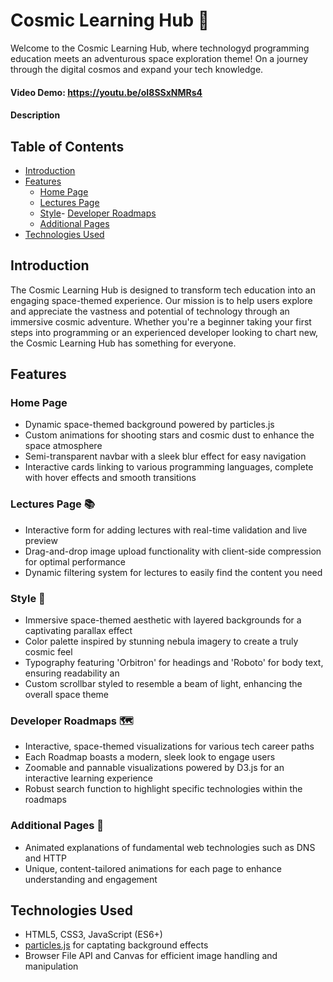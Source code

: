# Cosmic Learning Hub 🌌

Welcome to the Cosmic Learning Hub, where technologyd programming education meets an adventurous space exploration theme! On a journey through the digital cosmos and expand your tech knowledge.

#### Video Demo:  <https://youtu.be/oI8SSxNMRs4>
#### Description
## Table of Contents
- [Introduction](#introduction)
- [Features](#features)
  - [Home Page](#home-page)
  - [Lectures Page](#lectures-page)
  - [Style](#style)- [Developer Roadmaps](#developer-roadmaps)
  - [Additional Pages](#additional-pages)
- [Technologies Used](#technologies-used)

## Introduction

The Cosmic Learning Hub is designed to transform tech education into an engaging space-themed experience. Our mission is to help users explore and appreciate the vastness and potential of technology through an immersive cosmic adventure. Whether you're a beginner taking your first steps into programming or an experienced developer looking to chart new, the Cosmic Learning Hub has something for everyone.

## Features

### Home Page 
- Dynamic space-themed background powered by particles.js
- Custom animations for shooting stars and cosmic dust to enhance the space atmosphere
- Semi-transparent navbar with a sleek blur effect for easy navigation
- Interactive cards linking to various programming languages, complete with hover effects and smooth transitions

### Lectures Page 📚
- Interactive form for adding lectures with real-time validation and live preview
- Drag-and-drop image upload functionality with client-side compression for optimal performance
- Dynamic filtering system for lectures to easily find the content you need

### Style 🎨
- Immersive space-themed aesthetic with layered backgrounds for a captivating parallax effect
- Color palette inspired by stunning nebula imagery to create a truly cosmic feel
- Typography featuring 'Orbitron' for headings and 'Roboto' for body text, ensuring readability an
- Custom scrollbar styled to resemble a beam of light, enhancing the overall space theme

### Developer Roadmaps 🗺️
- Interactive, space-themed visualizations for various tech career paths
- Each Roadmap boasts a modern, sleek look to engage users
- Zoomable and pannable visualizations powered by D3.js for an interactive learning experience
- Robust search function to highlight specific technologies within the roadmaps

### Additional Pages 🌠
- Animated explanations of fundamental web technologies such as DNS and HTTP
- Unique, content-tailored animations for each page to enhance understanding and engagement

## Technologies Used

- HTML5, CSS3, JavaScript (ES6+)
- [particles.js](https://vincentgarreau.com/particles.js/) for captating background effects
- Browser File API and Canvas for efficient image handling and manipulation
